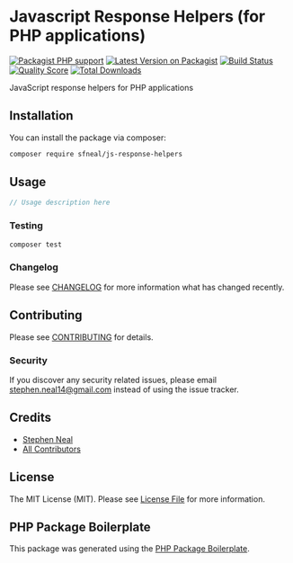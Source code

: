 # Javascript Response Helpers (for PHP applications)

[![Packagist PHP support](https://img.shields.io/packagist/php-v/sfneal/js-response-helpers)](https://packagist.org/packages/sfneal/js-response-helpers)
[![Latest Version on Packagist](https://img.shields.io/packagist/v/sfneal/js-response-helpers.svg?style=flat-square)](https://packagist.org/packages/sfneal/js-response-helpers)
[![Build Status](https://travis-ci.com/sfneal/js-response-helpers.svg?branch=master&style=flat-square)](https://travis-ci.com/sfneal/js-response-helpers)
[![Quality Score](https://img.shields.io/scrutinizer/g/sfneal/js-response-helpers.svg?style=flat-square)](https://scrutinizer-ci.com/g/sfneal/js-response-helpers)
[![Total Downloads](https://img.shields.io/packagist/dt/sfneal/js-response-helpers.svg?style=flat-square)](https://packagist.org/packages/sfneal/js-response-helpers)

JavaScript response helpers for PHP applications

## Installation

You can install the package via composer:

```bash
composer require sfneal/js-response-helpers
```

## Usage

``` php
// Usage description here
```

### Testing

``` bash
composer test
```

### Changelog

Please see [CHANGELOG](CHANGELOG.md) for more information what has changed recently.

## Contributing

Please see [CONTRIBUTING](CONTRIBUTING.md) for details.

### Security

If you discover any security related issues, please email stephen.neal14@gmail.com instead of using the issue tracker.

## Credits

- [Stephen Neal](https://github.com/sfneal)
- [All Contributors](../../contributors)

## License

The MIT License (MIT). Please see [License File](LICENSE.md) for more information.

## PHP Package Boilerplate

This package was generated using the [PHP Package Boilerplate](https://laravelpackageboilerplate.com).
